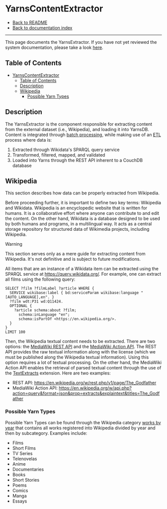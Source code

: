 # YarnsContentExtractor

- [Back to README](../../../README.md)
- [Back to documentation index](../../index.md)

---

This page documents the YarnsExtractor.
If you have not yet reviewed the system documentation, please take a look [here](./system.md).

## Table of Contents

- [YarnsContentExtractor](#yarnscontentextractor)
  - [Table of Contents](#table-of-contents)
  - [Description](#description)
  - [Wikipedia](#wikipedia)
    - [Possible Yarn Types](#possible-yarn-types)

## Description

The YarnsExtractor is the component responsible for extracting content from the external dataset (i.e., Wikipedia), and loading it into YarnsDB.
Content is integrated through [batch processing](https://aws.amazon.com/what-is/batch-processing/), while making use of an [ETL](https://en.wikipedia.org/wiki/Extract,_transform,_load) process where data is:

1. Extracted through Wikidata's SPARQL query service
2. Transformed, filtered, mapped, and validated
3. Loaded into Yarns through the REST API inherent to a CouchDB database

## Wikipedia

This section describes how data can be properly extracted from Wikipedia.

Before proceeding further, it is important to define two key terms: Wikipedia and Wikidata.
Wikipedia is an encyclopedic website that is written for humans.
It is a collaborative effort where anyone can contribute to and edit the content.
On the other hand, Wikidata is a database designed to be used by both humans and programs, in a multilingual way.
It acts as a central storage repository for structured data of Wikimedia projects, including Wikipedia.

> [!WARNING]
> This section serves only as a mere guide for extracting content from Wikipedia.
> It's not definitive and is subject to future modifications.

All items that are an instance of a Wikidata item can be extracted using the SPARQL service at <https://query.wikidata.org/>.
For example, one can extract all films using the following query:

```sparql
SELECT ?film ?filmLabel ?article WHERE {
  SERVICE wikibase:label { bd:serviceParam wikibase:language "[AUTO_LANGUAGE],en". }
  ?film wdt:P31 wd:Q11424.
  OPTIONAL {
    ?article schema:about ?film;
      schema:inLanguage "en";
      schema:isPartOf <https://en.wikipedia.org/>.
  }
}
LIMIT 100
```

Then, the Wikipedia textual content needs to be extracted.
There are two options: the [MediaWiki REST API](https://www.mediawiki.org/wiki/Special:MyLanguage/API:REST_API) and the [MediaWiki Action API](https://www.mediawiki.org/wiki/Special:MyLanguage/API:Main_page).
The REST API provides the raw textual information along with the license (which we must be published along the Wikipedia textual information).
Using this option requires a lot of textual processing.
On the other hand, the MediaWiki Action API enables the retrieval of parsed textual content through the use of the [TextExtracts](https://www.mediawiki.org/wiki/Extension:TextExtracts) extension.
Here are two examples:

- REST API: <https://en.wikipedia.org/w/rest.php/v1/page/The_Godfather>
- MediaWiki Action API: <https://en.wikipedia.org/w/api.php?action=query&format=json&prop=extracts&explaintext&titles=The_Godfather>

### Possible Yarn Types

Possible Yarn Types can be found through the Wikipedia category [works by year](https://en.wikipedia.org/wiki/Category:Works_by_year) that contains all works registered into Wikipedia divided by year and then by subcategory.
Examples include:

- Films
- Short Films
- TV Series
- Telenovelas
- Anime
- Documentaries
- Books
- Short Stories
- Poems
- Comics
- Manga
- Essays
